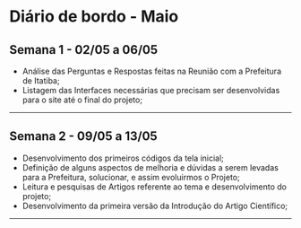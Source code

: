 # Diário de bordo - Maio



## Semana 1 - 02/05 a 06/05



* Análise das Perguntas e Respostas feitas na Reunião com a Prefeitura de Itatiba;
* Listagem das Interfaces necessárias que precisam ser desenvolvidas para o site até o final do projeto;




---

## Semana 2 - 09/05 a 13/05



* Desenvolvimento dos primeiros códigos da tela inicial;
* Definição de alguns aspectos de melhoria e dúvidas a serem levadas para a Prefeitura, solucionar, e assim evoluirmos o Projeto;
* Leitura e pesquisas de Artigos referente ao tema e desenvolvimento do projeto;
* Desenvolvimento da primeira versão da Introdução do Artigo Científico;




---



